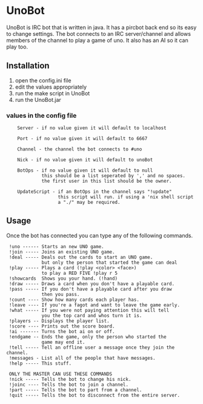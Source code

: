 # UnoBot

UnoBot is IRC bot that is written in java. It has a pircbot back end so its easy to change settings. 
The bot connects to an IRC server/channel
and allows members of the channel to play a game of uno. It also has an AI so it can play too.

## Installation

1. open the config.ini file
2. edit the values appropriately
3. run the make script in UnoBot
4. run the UnoBot.jar 

### values in the config file

        Server - if no value given it will default to localhost
		
        Port - if no value given it will default to 6667
        
		Channel - the channel the bot connects to #uno
        
		Nick - if no value given it will default to unoBot
        
		BotOps - if no value given it will default to null
		         this should be a list seperated by ',' and no spaces.
                 the first user in this list should be the owner.
		
		UpdateScript - if an BotOps in the channel says "!update" 
					   this script will run. if using a 'nix shell script
					   a "./" may be required.

## Usage

Once the bot has connected you can type any of the following commands.

     !uno ------ Starts an new UNO game.
     !join ----- Joins an existing UNO game.
     !deal ----- Deals out the cards to start an UNO game.
                 but only the person that started the game can deal
     !play ----- Plays a card (!play <color> <face>)
                 to play a RED FIVE !play r 5
     !showcards  Shows you your hand. (!hand)
     !draw ----- Draws a card when you don't have a playable card.
     !pass ----- If you don't have a playable card after you draw
                 then you pass.
     !count ---- Show how many cards each player has.
     !leave ---- If you're a fagot and want to leave the game early.
     !what ----- If you were not paying attention this will tell
                 you the top card and whos turn it is.
     !players -- Displays the player list.
     !score ---- Prints out the score board.
     !ai ------- Turns the bot ai on or off.
     !endgame -- Ends the game, only the person who started the
                 game may end it.
     !tell ----- Tell an offline user a message once they join the channel.
     !messages - List all of the people that have messages.
     !help ----- This stuff.    

     ONLY THE MASTER CAN USE THESE COMMANDS
     !nick ----- Tells the bot to change his nick.
     !joinc ---- Tells the bot to join a channel.
     !part ----- Tells the bot to part from a channel.
     !quit ----- Tells the bot to disconnect from the entire server.
